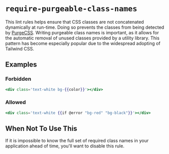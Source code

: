 # `require-purgeable-class-names`

This lint rules helps ensure that CSS classes are not concatenated dynamically at run-time. Doing so prevents the classes from being detected by [PurgeCSS](https://purgecss.com). Writing purgeable class names is important, as it allows for the automatic removal of unused classes provided by a utility library. This pattern has become especially popular due to the widespread adopting of Tailwind CSS.

## Examples

### Forbidden

```hbs
<div class='text-white bg-{{color}}'></div>
```

### Allowed

```hbs
<div class='text-white {{if @error "bg-red" "bg-black"}}'></div>
```

## When Not To Use This

If it is impossible to know the full set of required class names in your application ahead of time, you'll want to disable this rule.
